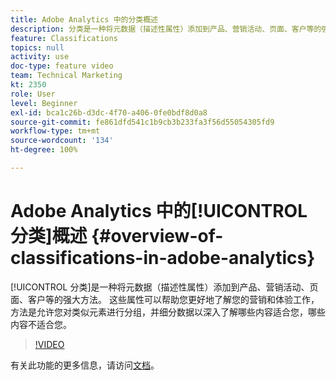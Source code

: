 ```yaml
---
title: Adobe Analytics 中的分类概述
description: 分类是一种将元数据（描述性属性）添加到产品、营销活动、页面、客户等的强大方法。 这些属性可以帮助您更好地了解您的营销和体验工作，方法是允许您对类似元素进行分组，并细分数据以深入了解哪些内容适合您，哪些内容不适合您。
feature: Classifications
topics: null
activity: use
doc-type: feature video
team: Technical Marketing
kt: 2350
role: User
level: Beginner
exl-id: bca1c26b-d3dc-4f70-a406-0fe0bdf8d0a8
source-git-commit: fe861dfd541c1b9cb3b233fa3f56d55054305fd9
workflow-type: tm+mt
source-wordcount: '134'
ht-degree: 100%

---
```


# Adobe Analytics 中的[!UICONTROL 分类]概述 {#overview-of-classifications-in-adobe-analytics}

[!UICONTROL 分类]是一种将元数据（描述性属性）添加到产品、营销活动、页面、客户等的强大方法。 这些属性可以帮助您更好地了解您的营销和体验工作，方法是允许您对类似元素进行分组，并细分数据以深入了解哪些内容适合您，哪些内容不适合您。

>[!VIDEO](https://video.tv.adobe.com/v/16853/?quality=12)

有关此功能的更多信息，请访问[文档](https://experienceleague.adobe.com/docs/analytics/components/classifications/c-classifications.html?lang=zh-Hans)。
